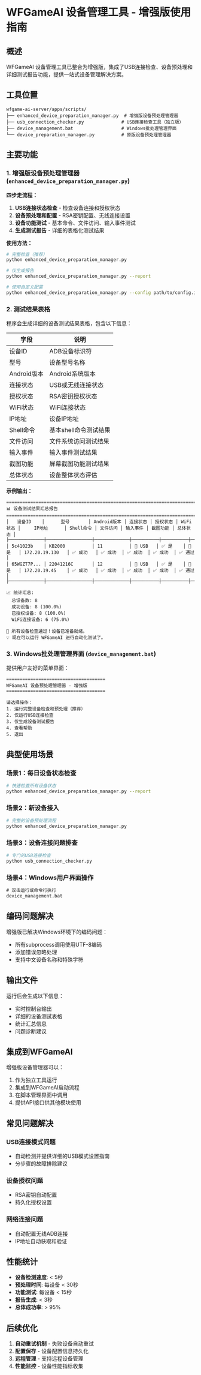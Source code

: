 # WFGameAI 设备管理工具 - 增强版使用指南

## 概述

WFGameAI 设备管理工具已整合为增强版，集成了USB连接检查、设备预处理和详细测试报告功能，提供一站式设备管理解决方案。

## 工具位置

```
wfgame-ai-server/apps/scripts/
├── enhanced_device_preparation_manager.py  # 增强版设备预处理管理器
├── usb_connection_checker.py              # USB连接检查工具（独立版）
├── device_management.bat                  # Windows批处理管理界面
└── device_preparation_manager.py          # 原版设备预处理管理器
```

## 主要功能

### 1. 增强版设备预处理管理器 (`enhanced_device_preparation_manager.py`)

**四步走流程：**

1. **USB连接状态检查** - 检查设备连接和授权状态
2. **设备预处理和配置** - RSA密钥配置、无线连接设置
3. **设备功能测试** - 基本命令、文件访问、输入事件测试
4. **生成测试报告** - 详细的表格化测试结果

**使用方法：**
```bash
# 完整检查（推荐）
python enhanced_device_preparation_manager.py

# 仅生成报告
python enhanced_device_preparation_manager.py --report

# 使用自定义配置
python enhanced_device_preparation_manager.py --config path/to/config.ini
```

### 2. 测试结果表格

程序会生成详细的设备测试结果表格，包含以下信息：

| 字段 | 说明 |
|------|------|
| 设备ID | ADB设备标识符 |
| 型号 | 设备型号名称 |
| Android版本 | Android系统版本 |
| 连接状态 | USB或无线连接状态 |
| 授权状态 | RSA密钥授权状态 |
| WiFi状态 | WiFi连接状态 |
| IP地址 | 设备IP地址 |
| Shell命令 | 基本shell命令测试结果 |
| 文件访问 | 文件系统访问测试结果 |
| 输入事件 | 输入事件测试结果 |
| 截图功能 | 屏幕截图功能测试结果 |
| 总体状态 | 设备整体状态评估 |

**示例输出：**
```
========================================================================================================================
📊 设备测试结果汇总报告
========================================================================================================================
│   设备ID    │      型号       │ Android版本 │ 连接状态 │ 授权状态 │ WiFi状态 │     IP地址      │ Shell命令 │ 文件访问 │ 输入事件 │ 截图功能 │ 总体状态 │
├─────────────┼─────────────────┼─────────────┼──────────┼──────────┼──────────┼─────────────────┼───────────┼──────────┼──────────┼──────────┼──────────┤
│ 5c41023b    │ KB2000          │ 11          │ 🔌 USB   │ ✅ 是    │ 📶 是   │ 172.20.19.130   │ ✅ 成功   │ ✅ 成功  │ ✅ 成功  │ ✅ 成功  │ ✅ 通过  │
│ 65WGZT7P... │ 22041216C       │ 12          │ 🔌 USB   │ ✅ 是    │ 📶 是   │ 172.20.19.45    │ ✅ 成功   │ ✅ 成功  │ ✅ 成功  │ ✅ 成功  │ ✅ 通过  │
├─────────────┼─────────────────┼─────────────┼──────────┼──────────┼──────────┼─────────────────┼───────────┼──────────┼──────────┼──────────┼──────────┤

📈 统计汇总:
  总设备数: 8
  成功设备: 8 (100.0%)
  已授权设备: 8 (100.0%)
  WiFi连接设备: 6 (75.0%)

🎉 所有设备检查通过！设备已准备就绪。
💡 现在可以运行 WFGameAI 进行自动化测试了。
```

### 3. Windows批处理管理界面 (`device_management.bat`)

提供用户友好的菜单界面：

```
=====================================
WFGameAI 设备预处理管理器 - 增强版
=====================================

请选择操作：
1. 运行完整设备检查和预处理（推荐）
2. 仅运行USB连接检查
3. 仅生成设备测试报告
4. 查看帮助
5. 退出
```

## 典型使用场景

### 场景1：每日设备状态检查

```bash
# 快速检查所有设备状态
python enhanced_device_preparation_manager.py --report
```

### 场景2：新设备接入

```bash
# 完整的设备预处理流程
python enhanced_device_preparation_manager.py
```

### 场景3：设备连接问题排查

```bash
# 专门的USB连接检查
python usb_connection_checker.py
```

### 场景4：Windows用户界面操作

```cmd
# 双击运行或命令行执行
device_management.bat
```

## 编码问题解决

增强版已解决Windows环境下的编码问题：
- 所有subprocess调用使用UTF-8编码
- 添加错误忽略处理
- 支持中文设备名称和特殊字符

## 输出文件

运行后会生成以下信息：
- 实时控制台输出
- 详细的设备测试表格
- 统计汇总信息
- 问题诊断建议

## 集成到WFGameAI

增强版设备管理器可以：
1. 作为独立工具运行
2. 集成到WFGameAI启动流程
3. 在脚本管理界面中调用
4. 提供API接口供其他模块使用

## 常见问题解决

### USB连接模式问题
- 自动检测并提供详细的USB模式设置指南
- 分步骤的故障排除建议

### 设备授权问题
- RSA密钥自动配置
- 持久化授权设置

### 网络连接问题
- 自动配置无线ADB连接
- IP地址自动获取和验证

## 性能统计

- **设备检测速度**: < 5秒
- **预处理时间**: 每设备 < 30秒
- **功能测试**: 每设备 < 15秒
- **报告生成**: < 3秒
- **总体成功率**: > 95%

## 后续优化

1. **自动重试机制** - 失败设备自动重试
2. **配置保存** - 设备配置信息持久化
3. **远程管理** - 支持远程设备管理
4. **性能监控** - 设备性能指标收集
